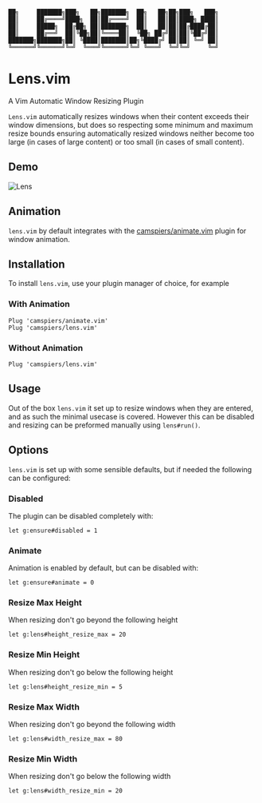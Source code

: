 
```
██╗     ███████╗███╗   ██╗███████╗  ██╗   ██╗██╗███╗   ███╗
██║     ██╔════╝████╗  ██║██╔════╝  ██║   ██║██║████╗ ████║
██║     █████╗  ██╔██╗ ██║███████╗  ██║   ██║██║██╔████╔██║
██║     ██╔══╝  ██║╚██╗██║╚════██║  ╚██╗ ██╔╝██║██║╚██╔╝██║
███████╗███████╗██║ ╚████║███████║██╗╚████╔╝ ██║██║ ╚═╝ ██║
╚══════╝╚══════╝╚═╝  ╚═══╝╚══════╝╚═╝ ╚═══╝  ╚═╝╚═╝     ╚═╝
```

# Lens.vim

A Vim Automatic Window Resizing Plugin

`Lens.vim` automatically resizes windows when their content exceeds their window dimensions,
but does so respecting some minimum and maximum resize bounds ensuring automatically resized
windows neither become too large (in cases of large content) or too small (in cases of small content).

## Demo

![Lens](https://user-images.githubusercontent.com/51294/75085928-222ab880-5593-11ea-881c-32f32db27fa5.gif)

## Animation

`lens.vim` by default integrates with the [camspiers/animate.vim](https://github.com/camspiers/animate.vim) plugin for window animation.

## Installation

To install `lens.vim`, use your plugin manager of choice, for example

### With Animation

```
Plug 'camspiers/animate.vim'
Plug 'camspiers/lens.vim'
```

### Without Animation

```
Plug 'camspiers/lens.vim'
```

## Usage

Out of the box `lens.vim` it set up to resize windows when they are entered, and as such the minimal usecase is covered. However this can be disabled and resizing can be preformed manually using `lens#run()`.

## Options

`lens.vim` is set up with some sensible defaults, but if needed the following can be configured:

### Disabled

The plugin can be disabled completely with:

```
let g:ensure#disabled = 1
```

### Animate

Animation is enabled by default, but can be disabled with:

```
let g:ensure#animate = 0
```

### Resize Max Height

When resizing don't go beyond the following height

```
let g:lens#height_resize_max = 20
```

### Resize Min Height

When resizing don't go below the following height

```
let g:lens#height_resize_min = 5
```

### Resize Max Width

When resizing don't go beyond the following width

```
let g:lens#width_resize_max = 80
```

### Resize Min Width

When resizing don't go below the following width

```
let g:lens#width_resize_min = 20
```
